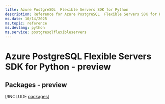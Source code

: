 ```yaml
---
title: Azure PostgreSQL  Flexible Servers SDK for Python
description: Reference for Azure PostgreSQL  Flexible Servers SDK for Python
ms.date: 10/14/2025
ms.topic: reference
ms.devlang: python
ms.service: postgresqlflexibleservers
---
```

# Azure PostgreSQL  Flexible Servers SDK for Python - preview
## Packages - preview
[!INCLUDE [packages](postgresql--flexible-servers-index.md)]